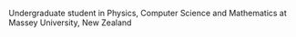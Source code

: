 Undergraduate student in Physics, Computer Science and Mathematics at Massey University, New Zealand
